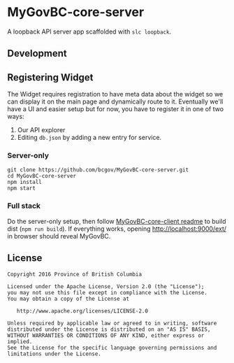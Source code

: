 # MyGovBC-core-server
A loopback API server app scaffolded with `slc loopback`.

## Development

## Registering Widget

The Widget requires registration to have meta data about the widget so we can display it on the main page and dynamically
route to it.  Eventually we'll have a UI and easier setup but for now, you have to register it in one of two ways:

1. Our API explorer
2. Editing `db.json` by adding a new entry for service.

### Server-only
```
git clone https://github.com/bcgov/MyGovBC-core-server.git
cd MyGovBC-core-server
npm install
npm start
```

### Full stack
Do the server-only setup, then follow [MyGovBC-core-client readme](https://github.com/bcgov/MyGovBC-core-client) to build dist (`npm run build`). If everything works, opening [http://localhost:9000/ext/](http://localhost:9000/ext/) in browser should reveal MyGovBC.

## License

    Copyright 2016 Province of British Columbia

    Licensed under the Apache License, Version 2.0 (the "License");
    you may not use this file except in compliance with the License.
    You may obtain a copy of the License at 

       http://www.apache.org/licenses/LICENSE-2.0

    Unless required by applicable law or agreed to in writing, software
    distributed under the License is distributed on an "AS IS" BASIS,
    WITHOUT WARRANTIES OR CONDITIONS OF ANY KIND, either express or implied.
    See the License for the specific language governing permissions and
    limitations under the License.

